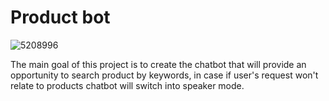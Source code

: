 # Product bot
![5208996](https://github.com/GorRatsy/product_chatbot/assets/93947333/12ee63d5-0d10-4493-9f0d-b5e80994780b)

The main goal of this project is to create the chatbot that will provide an opportunity to search product by keywords, in case if user's request won't relate to products chatbot will switch into speaker mode.
